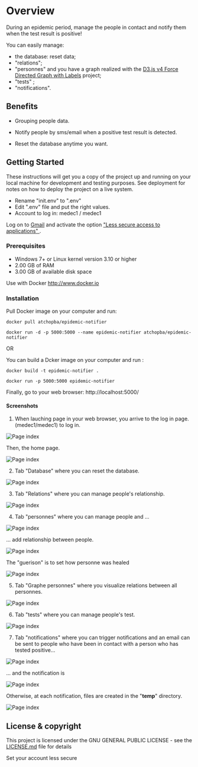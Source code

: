 # Overview

During an epidemic period, manage the people in contact and notify them when the test result is positive!

You can easily manage:
- the database: reset data;
- "relations";
- "personnes" and you have a graph realized with the [D3.js v4 Force Directed Graph with Labels](https://bl.ocks.org/heybignick/3faf257bbbbc7743bb72310d03b86ee8) project;
- "tests" ;
- "notifications".

## Benefits 

* Grouping people data.

* Notify people by sms/email when a positive test result is detected.

* Reset the database anytime you want.

## Getting Started

These instructions will get you a copy of the project up and running on your local machine for development and testing purposes. See deployment for notes on how to deploy the project on a live system.

- Rename "init.env" to ".env"
- Edit ".env" file and put the right values.
- Account to log in: medec1 / medec1


Log on to [Gmail](http://www.gmail.com) and activate the option ["Less secure access to applications" ]( https://myaccount.google.com/lesssecureapps ).

### Prerequisites

* Windows 7+ or Linux kernel version 3.10 or higher
* 2.00 GB of RAM
* 3.00 GB of available disk space

Use with Docker http://www.docker.io

### Installation

Pull Docker image on your computer and run:
```
docker pull atchopba/epidemic-notifier

docker run -d -p 5000:5000 --name epidemic-notifier atchopba/epidemic-notifier
```
OR 

You can build a Dcker image on your computer and run :
```
docker build -t epidemic-notifier .

docker run -p 5000:5000 epidemic-notifier
```
Finally, go to your web browser: http://localhost:5000/

#### Screenshots
1. When lauching page in your web browser, you arrive to the log in page. (medec1/medec1) to log in.

![Page index](epidemic_notifier/static/images/00-0-login.PNG)

Then, the home page.

![Page index](epidemic_notifier/static/images/00-accueil.PNG)

2. Tab "Database" where you can reset the database. 

![Page index](epidemic_notifier/static/images/01-db.PNG)

3. Tab "Relations" where you can manage people's relationship.

![Page index](epidemic_notifier/static/images/02-relation.PNG)

4. Tab "personnes" where you can manage people and ...

![Page index](epidemic_notifier/static/images/03-personne.PNG)

... add relationship between people.

![Page index](epidemic_notifier/static/images/04-personne_relations.png)

The "guerison" is to set how personne was healed

![Page index](epidemic_notifier/static/images/07-guerison.PNG)

5. Tab "Graphe personnes" where you visualize relations between all personnes.

![Page index](epidemic_notifier/static/images/05-graph.PNG)

6. Tab "tests" where you can manage people's test.

![Page index](epidemic_notifier/static/images/06-test.PNG)

7. Tab "notifications" where you can trigger notifications and an email can be sent to people who have been in contact with a person who has tested positive...

![Page index](epidemic_notifier/static/images/08-notification.PNG)

... and the notification is 

![Page index](epidemic_notifier/static/images/09-notif_email.PNG)

Otherwise, at each notification, files are created in the "__temp__" directory.

![Page index](epidemic_notifier/static/images/10-tree.PNG)

## License & copyright

This project is licensed under the GNU GENERAL PUBLIC LICENSE - see the [LICENSE.md](LICENSE.md) file for details

Set your account less secure
